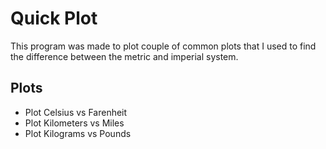 # Quick Plot

This program was made to plot couple of common plots that I used to find the difference between the metric and imperial system.

## Plots

* Plot Celsius vs Farenheit
* Plot Kilometers vs Miles
* Plot Kilograms vs Pounds